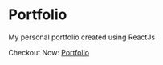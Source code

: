 # Portfolio

My personal portfolio created using ReactJs

Checkout Now: [Portfolio](https://pranavmodi999.github.io/Portfolio/)

